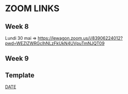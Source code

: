 # ZOOM LINKS

## Week 8
Lundi 30 mai => https://lewagon.zoom.us/j/83906224012?pwd=WEZlZWRGclhNLzFkUkN4UVpuTmNJQT09

## Week 9

## Template

[DATE](https://lewagon.zoom.us/)
